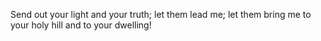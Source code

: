 Send out your light and your truth; let them lead me; let them bring me to your holy hill and to your dwelling!
